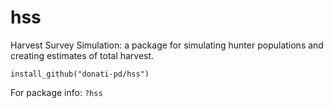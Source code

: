 # hss
Harvest Survey Simulation: a package for simulating hunter populations and creating estimates of total harvest. 

`install_github("donati-pd/hss")`

For package info: `?hss`
